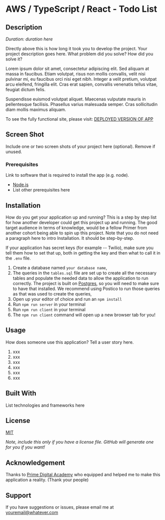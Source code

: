 # AWS / TypeScript / React - Todo List

## Description

_Duration: duration here_

Directly above this is how long it took you to develop the project. Your project description goes here. What problem did you solve? How did you solve it? 

Lorem ipsum dolor sit amet, consectetur adipiscing elit. Sed aliquam at massa in faucibus. Etiam volutpat, risus non mollis convallis, velit nisi pulvinar mi, eu faucibus orci nisi eget nibh. Integer a velit pretium, volutpat arcu eleifend, fringilla elit. Cras erat sapien, convallis venenatis tellus vitae, feugiat dictum felis.

Suspendisse euismod volutpat aliquet. Maecenas vulputate mauris in pellentesque facilisis. Phasellus varius malesuada semper. Cras sollicitudin diam mollis maximus aliquam.

To see the fully functional site, please visit: [DEPLOYED VERSION OF APP](www.heroku.com)

## Screen Shot

Include one or two screen shots of your project here (optional). Remove if unused.

### Prerequisites

Link to software that is required to install the app (e.g. node).

- [Node.js](https://nodejs.org/en/)
- List other prerequisites here

## Installation

How do you get your application up and running? This is a step by step list for how another developer could get this project up and running. The good target audience in terms of knowledge, would be a fellow Primer from another cohort being able to spin up this project. Note that you do not need a paragraph here to intro Installation. It should be step-by-step.

If your application has secret keys (for example --  Twilio), make sure you tell them how to set that up, both in getting the key and then what to call it in the `.env` file.

1. Create a database named `your database name`,
2. The queries in the `tables.sql` file are set up to create all the necessary tables and populate the needed data to allow the application to run correctly. The project is built on [Postgres](https://www.postgresql.org/download/), so you will need to make sure to have that installed. We recommend using Postico to run those queries as that was used to create the queries, 
3. Open up your editor of choice and run an `npm install`
4. Run `npm run server` in your terminal
5. Run `npm run client` in your terminal
6. The `npm run client` command will open up a new browser tab for you!

## Usage
How does someone use this application? Tell a user story here.

1. xxx
2. xxx
3. xxx
4. xxx
5. xxx
6. xxx


## Built With

List technologies and frameworks here

## License
[MIT](https://choosealicense.com/licenses/mit/)

_Note, include this only if you have a license file. GitHub will generate one for you if you want!_

## Acknowledgement
Thanks to [Prime Digital Academy](www.primeacademy.io) who equipped and helped me to make this application a reality. (Thank your people)

## Support
If you have suggestions or issues, please email me at [youremail@whatever.com](www.google.com)
